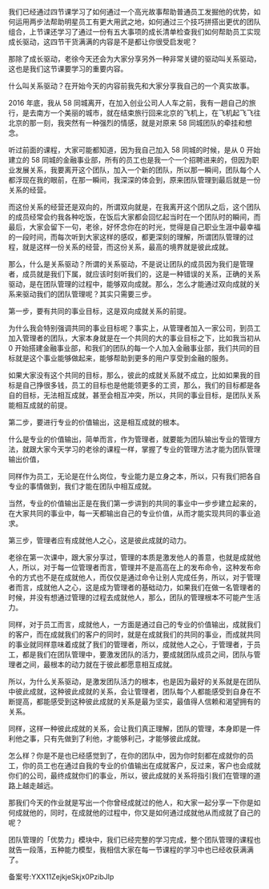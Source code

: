 我们已经通过四节课学习了如何通过一个高光故事帮助普通员工发掘他的优势，如何运用两步法帮助明星员工有更大用武之地，如何通过三个技巧拼搭出更优的团队组合，上节课还学习了通过一份有五大事项的成长清单检查我们如何帮助员工实现成长驱动，这四节干货满满的内容是不是都让你很受启发呢？

那除了成长驱动，老徐今天还会为大家分享另外一种非常关键的驱动叫关系驱动，这也是我们这节课要学习的重要内容。

什么叫关系驱动？在开始今天的内容前我先和大家分享我自己的一个真实故事。

2016 年底，我从 58 同城离开，在加入创业公司人人车之前，我有一趟自己的旅行，是去南方一个美丽的城市，就在结束旅行回来北京的飞机上，在飞机起飞飞往北京的那一刻，我突然有一种强烈的情感，就是对原来 58 同城团队的牵挂和想念。

听过前面的课程，大家可能都知道，因为我自己加入 58 同城的时候，是从 0 开始建立的 58 同城的金融事业部，所有的员工也是我一个一个招聘进来的，但因为职业发展关系，我要离开这个团队，加入一个新的团队，所以那一瞬间，团队每个人都浮现在我的眼前，在那一瞬间，我深深的体会到，原来团队管理到最后就是一份关系的经营。

而这份关系的经营还是双向的，所谓双向就是，在我离开这个团队之后，这个团队的成员经常会约我各种吃饭，在饭后大家都会回忆起当时在一个团队时的瞬间，而最后，大家会留下一句，老徐，好怀念你在的时光，觉得是自己职业生涯中最幸福的一段时间，而每次听到大家这样的感叹，都更深刻的理解，所谓团队管理的过程，就是这样一份关系的经营，而这份关系，最高的境界就是彼此成就。

那么，什么是关系驱动？所谓的关系驱动，不是说让团队的成员因为我们是管理者，成员就是我们下属，就应该时刻听我们的，这是一种错误的关系，正确的关系驱动，是在团队管理的过程中，能够双向成就。那么，怎么才能通过双向成就的关系来驱动我们的团队管理呢？其实只需要三步。

第一步，要有共同的事业目标，这是双向成就关系的前提。

为什么我会特别强调共同的事业目标呢？事实上，从管理者加入一家公司，到员工加入管理者的团队，大家本身就是在一个共同的大的事业目标之下，比如我当初从 0 开始搭建金融事业部，和我们的团队的每一个人加入金融事业部，我们共同的目标就是这个事业能够做起来，能够帮助到更多的用户享受到金融的服务。

如果大家没有这个共同的目标，那么，彼此的成就关系就不成立，比如如果我的目标是自己挣很多钱，员工的目标也是他能领更多的工资，那么，我们的目标都是各自的目标，无法相互成就，甚至会相互冲突，所以，共同的事业目标，是团队关系能相互成就的前提。

第二步，要进行专业的价值输出，这是相互成就的根本。

什么是专业的价值输出，简单而言，作为管理者，就要能为团队输出专业的管理方法，就跟大家今天学习的老徐的课程一样，掌握了专业的管理方法才能为团队管理输出价值，

同样作为员工，无论是在什么岗位，专业能力是立身之本，所以，只有我们把各自专业的事情做到，我们才能在团队中相互成就。

当然，专业的价值输出正是在我们第一步讲到的共同的事业中一步步建立起来的，在大家共同的事业中，每一天都输出自己的专业价值，从而才能实现共同的事业追求。

第三步，管理者应有成就他人之心，这是彼此成就的动力。

老徐在第一次课中，跟大家分享过，管理的本质是激发他人的善意，也就是成就他人，所以，对于每一位管理者而言，管理并不是高高在上的发布命令，这种发布命令的方式也不是在成就他人，而仅仅是通过命令让别人完成任务，所以，对于管理者而言，成就他人之心，这是成为管理者的基础动力，如果我们在做一名管理者的时候，并没有想通过管理的过程去成就他人，那么，团队的管理根本不可能产生活力。

同样，对于员工而言，成就他人，一方面是通过自己的专业的价值输出，成就我们的客户，而在成就我们的客户的同时，就是在成就我们的共同的事业，而成就共同的事业就同样意味着成就了我们的管理者，所以，成就他人之心，于管理者，于员工，都是我们在团队管理中，要激发团队的活力，要成就团队成员之间，团队与管理者之间，最根本的动力就在于彼此都愿意相互成就。

所以，为什么关系驱动，是激发团队活力的根本，也是因为最好的关系就是在团队中彼此成就，这种彼此成就的关系，会让管理者，团队每个人都能感受到自身在不断提高，都能感受到这种彼此成就的关系是最为坚实，最值得人信赖和渴望拥有的关系。

同样，这样一种彼此成就的关系，会让我们真正理解，团队的管理，本身即是一件利他之事，只有先做到了利他，才能够利己，才能够彼此成就。

怎么样？你是不是也已经感觉到了，在你的团队中，因为你时刻都在成就你的员工，你的员工也在通过自我的专业的价值输出在成就客户，反过来，客户也会成就你们的公司，最终成就你们的事业，所以，彼此成就的关系将指引我们在管理的道路上越走越远。

那我们今天的作业就是写出一个你曾经成就过的他人，和大家一起分享一下你是如何成就他的，同时，在成就他的过程中，你又是如何通过成就他从而成就了自己的呢？

团队管理的「优势力」模块中，我们已经完整的学习完成，整个团队管理的课程也就告一段落，五种能力模型，我相信大家在每一节课程的学习中也已经收获满满了。

备案号:YXX11ZejkjeSkjx0PzibJlp